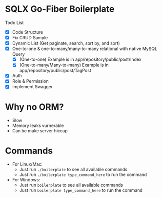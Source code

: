 # SQLX Go-Fiber Boilerplate
Todo List
- [x]  Code Structure
- [x]  Fix CRUD Sample
- [x]  Dynamic List (Get paginate, search, sort by, and sort)
- [x]  One-to-one & one-to-many/many-to-many relational with native MySQL Query
    - [x]  (One-to-one) Example is in app/repository/public/post/Index
    - [x]  (One-to-many/Many-to-many) Example is in app/repository/public/post/TagPost
- [x]  Auth
- [x]  Role & Permission
- [x]  Implement Swagger

# Why no ORM?
- Slow
- Memory leaks vurnerable
- Can be make server hiccup

# Commands
- For Linux/Mac:
    - Just run `./boilerplate` to see all available commands
    - Just run `./boilerplate type_command_here` to run the command
- For Windows:
    - Just run `boilerplate` to see all available commands
    - Just run `boilerplate type_command_here` to run the command
